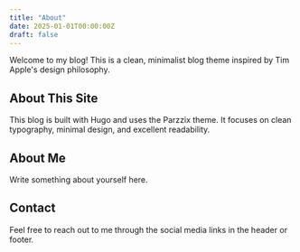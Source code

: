 ```yaml
---
title: "About"
date: 2025-01-01T00:00:00Z
draft: false
---
```


Welcome to my blog! This is a clean, minimalist blog theme inspired by Tim Apple's design philosophy.

## About This Site

This blog is built with Hugo and uses the Parzzix theme. It focuses on clean typography, minimal design, and excellent readability.

## About Me

Write something about yourself here.

## Contact

Feel free to reach out to me through the social media links in the header or footer.
